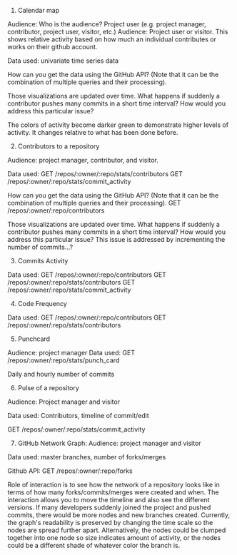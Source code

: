 1. Calendar map 

Audience: Who is the audience? Project user (e.g. project manager, contributor, project user, visitor, etc.)
Audience: Project user or visitor. This shows relative activity based on how much an individual contributes or works on their github account.

Data used: univariate time series data

How can you get the data using the GitHub API? (Note that it can be the combination of multiple queries and their processing).

Those visualizations are updated over time. What happens if suddenly a contributor pushes many commits in a short time interval? How would you address this particular issue?

The colors of activity become darker green to demonstrate higher levels of activity. It changes relative to what has been done before. 

2. Contributors to a repository

Audience: project manager, contributor, and visitor. 

Data used: GET /repos/:owner/:repo/stats/contributors
GET /repos/:owner/:repo/stats/commit_activity

How can you get the data using the GitHub API? (Note that it can be the combination of multiple queries and their processing).
GET /repos/:owner/:repo/contributors

Those visualizations are updated over time. What happens if suddenly a contributor pushes many commits in a short time interval? How would you address this particular issue? This issue is addressed by incrementing the number of commits...? 

3. Commits Activity 

Data used: GET /repos/:owner/:repo/contributors
GET /repos/:owner/:repo/stats/contributors
GET /repos/:owner/:repo/stats/commit_activity

4. Code Frequency

Data used: GET /repos/:owner/:repo/contributors
GET /repos/:owner/:repo/stats/contributors

5. Punchcard

Audience: project manager 
Data used: GET /repos/:owner/:repo/stats/punch_card

Daily and hourly number of commits 


6. Pulse of a repository

Audience: Project manager and visitor

Data used: Contributors, timeline of commit/edit 

GET /repos/:owner/:repo/stats/commit_activity

7. GitHub Network Graph: 
Audience: project manager and visitor 

Data used: master branches, number of forks/merges

Github API:
GET /repos/:owner/:repo/forks

Role of interaction is to see how the network of a repository looks like in terms of how many forks/commits/merges were created and when. The interaction allows you to move the timeline and also see the different versions. If many developers suddenly joined the project and pushed commits, there would be more nodes and new branches created. Currently, the graph's readability is preserved by changing the time scale so the nodes are spread further apart. Alternatively, the nodes could be clumped together into one node so size indicates amount of activity, or the nodes could be a different shade of whatever color the branch is.